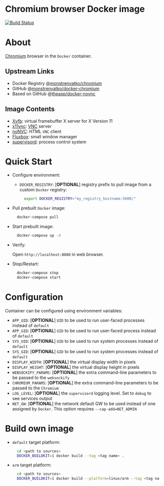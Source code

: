 Chromium browser Docker image
=============================

[![Build Status](https://travis-ci.org/monstrenyatko/docker-chromium.svg?branch=master)](https://travis-ci.org/monstrenyatko/docker-chromium)


About
=====

[Chromium](https://www.chromium.org) browser in the `Docker` container.

Upstream Links
--------------
* Docker Registry @[monstrenyatko/chromium](https://hub.docker.com/r/monstrenyatko/chromium/)
* GitHub @[monstrenyatko/docker-chromium](https://github.com/monstrenyatko/docker-chromium)
* Based on GitHub @[theasp/docker-novnc](https://github.com/theasp/docker-novnc)

Image Contents
--------------

* [Xvfb](http://www.x.org/releases/X11R7.6/doc/man/man1/Xvfb.1.xhtml): virtual framebuffer X server for X Version 11
* [x11vnc](http://www.karlrunge.com/x11vnc/): [VNC](https://en.wikipedia.org/wiki/Virtual_Network_Computing) server
* [noNVC](https://novnc.com): HTML `VNC` client
* [Fluxbox](http://www.fluxbox.org): small window manager
* [supervisord](http://supervisord.org): process control system


Quick Start
===========

* Configure environment:

  - `DOCKER_REGISTRY`: [**OPTIONAL**] registry prefix to pull image from a custom `Docker` registry:

    ```sh
      export DOCKER_REGISTRY="my_registry_hostname:5000/"
    ```
* Pull prebuilt `Docker` image:

  ```sh
    docker-compose pull
  ```
* Start prebuilt image:

  ```sh
    docker-compose up -d
  ```
* Verify:

  Open `http://localhost:8080` in web browser.

* Stop/Restart:

  ```sh
    docker-compose stop
    docker-compose start
  ```


Configuration
=============

Container can be configured using environment variables:

* `APP_UID`: [**OPTIONAL**] `UID` to be used to run user-faced processes instead of `default`
* `APP_GID`: [**OPTIONAL**] `GID` to be used to run user-faced process instead of `default`
* `SYS_UID`: [**OPTIONAL**] `UID` to be used to run system processes instead of `default`
* `SYS_GID`: [**OPTIONAL**] `GID` to be used to run system processes instead of `default`
* `DISPLAY_WIDTH`: [**OPTIONAL**] the virtual display width in pixels
* `DISPLAY_HEIGHT`: [**OPTIONAL**] the virtual display height in pixels
* `WEBSOCKIFY_PARAMS`: [**OPTIONAL**] the extra command-line parameters to be passed to the `websockify`
* `CHROMIUM_PARAMS`: [**OPTIONAL**] the extra command-line parameters to be passed to the `Chromium`
* `LOG_LEVEL`: [**OPTIONAL**] the `supervisord` logging level. Set to `debug` to see services output
* `NET_GW`: [**OPTIONAL**] the network default GW to be used instead of one assigned by `Docker`.
  This option requires `--cap-add=NET_ADMIN`


Build own image
===============

* `default` target platform:

  ```sh
    cd <path to sources>
    DOCKER_BUILDKIT=1 docker build --tag <tag name> .
  ```
* `arm` target platform:

  ```sh
    cd <path to sources>
    DOCKER_BUILDKIT=1 docker build --platform=linux/arm --tag <tag name> .
  ```
